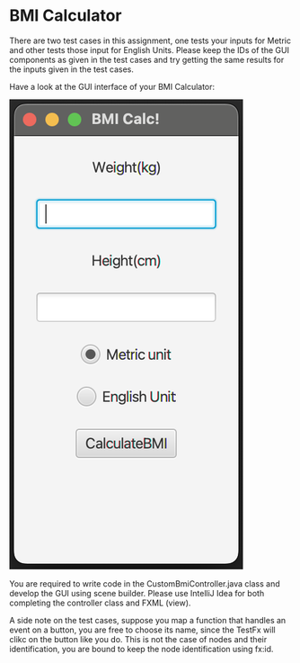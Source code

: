 # BMI Calculator

There are two test cases in this assignment, one tests your inputs for Metric and other tests those input for English Units. Please keep the IDs of the GUI components as given in the test cases and try getting the same results for the inputs given in the test cases.

Have a look at the GUI interface of your BMI Calculator:

![BMI Calculator](bmi.png)

You are required to write code in the CustomBmiController.java class and develop the GUI using scene builder. Please use IntelliJ Idea for both completing the controller class and FXML (view).

A side note on the test cases, suppose you map a function that handles an event on a button, you are free to choose its name, since the TestFx will clikc on the button like you do.
This is not the case of nodes and their identification, you are bound to keep the node identification using fx:id.


